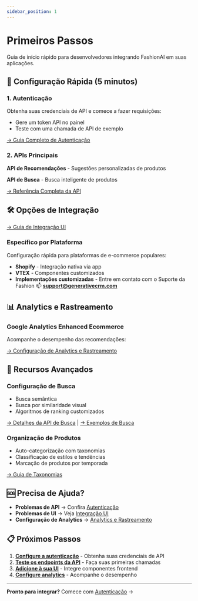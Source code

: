 ```yaml
---
sidebar_position: 1
---
```


# Primeiros Passos

Guia de início rápido para desenvolvedores integrando FashionAI em suas aplicações.

## 🚀 Configuração Rápida (5 minutos)

### 1. Autenticação
Obtenha suas credenciais de API e comece a fazer requisições:
- Gere um token API no painel
- Teste com uma chamada de API de exemplo

[→ Guia Completo de Autenticação](./authentication)

### 2. APIs Principais
**API de Recomendações** - Sugestões personalizadas de produtos

**API de Busca** - Busca inteligente de produtos

[→ Referência Completa da API](./recommendations-search/api-endpoints)

## 🛠️ Opções de Integração

[→ Guia de Integração UI](./recommendations-search/ui-integration)

### Específico por Plataforma
Configuração rápida para plataformas de e-commerce populares:
- **Shopify** - Integração nativa via app
- **VTEX** - Componentes customizados
- **Implementações customizadas** - Entre em contato com o Suporte da Fashion :mailbox: **support@generativecrm.com**

## 📊 Analytics e Rastreamento

### Google Analytics Enhanced Ecommerce
Acompanhe o desempenho das recomendações:

[→ Configuração de Analytics e Rastreamento](./analytics/)

## 🎯 Recursos Avançados

### Configuração de Busca
- Busca semântica
- Busca por similaridade visual
- Algoritmos de ranking customizados

[→ Detalhes da API de Busca](./recommendations-search/search/overview) | [→ Exemplos de Busca](./recommendations-search/search/examples)

### Organização de Produtos
- Auto-categorização com taxonomias
- Classificação de estilos e tendências
- Marcação de produtos por temporada

[→ Guia de Taxonomias](../user-guide/taxonomy/index.md)

## 🆘 Precisa de Ajuda?

- **Problemas de API** → Confira [Autenticação](./authentication)
- **Problemas de UI** → Veja [Integração UI](./recommendations-search/ui-integration)
- **Configuração de Analytics** → [Analytics e Rastreamento](./analytics/)

## 📋 Próximos Passos

1. **[Configure a autenticação](./authentication)** - Obtenha suas credenciais de API
2. **[Teste os endpoints da API](./recommendations-search/api-endpoints)** - Faça suas primeiras chamadas
3. **[Adicione à sua UI](./recommendations-search/ui-integration)** - Integre componentes frontend
4. **[Configure analytics](./analytics/)** - Acompanhe o desempenho

---

**Pronto para integrar?** Comece com [Autenticação](./authentication) →